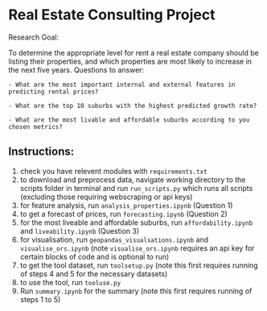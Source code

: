 # Real Estate Consulting Project

Research Goal:

To determine the appropriate level for rent a real estate company should be listing their properties, and which properties are most likely to increase in the next five years. Questions to answer:

    - What are the most important internal and external features in predicting rental prices?

    - What are the top 10 suburbs with the highest predicted growth rate?

    - What are the most livable and affordable suburbs according to you chosen metrics?


## Instructions:

1. check you have relevent modules with `requirements.txt`
2. to download and preprocess data, navigate working directory to the scripts folder in terminal and run `run_scripts.py` which runs all scripts (excluding those requiring webscraping or api keys)
3. for feature analysis, run `analysis_properties.ipynb` (Question 1)
4. to get a forecast of prices, run `forecasting.ipynb` (Question 2)
5. for the most liveable and affordable suburbs, run `affordability.ipynb` and `liveability.ipynb` (Question 3)
6. for visualisation, run `geopandas_visualsations.ipynb` and `visualise_ors.ipynb` (note `visualise_ors.ipynb` requires an api key for certain blocks of code and is optional to run)
7. to get the tool dataset, run `toolsetup.py` (note this first requires running of steps 4 and 5 for the necessary datasets)
8. to use the tool, run `tooluse.py`
9. Run `summary.ipynb` for the summary (note this first requires running of steps 1 to 5)
